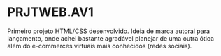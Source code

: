 # PRJTWEB.AV1
Primeiro projeto HTML/CSS desenvolvido. Ideia de marca autoral para lançamento, onde achei bastante agradável planejar de uma outra ótica além do e-commerces virtuais mais conhecidos (redes sociais).

